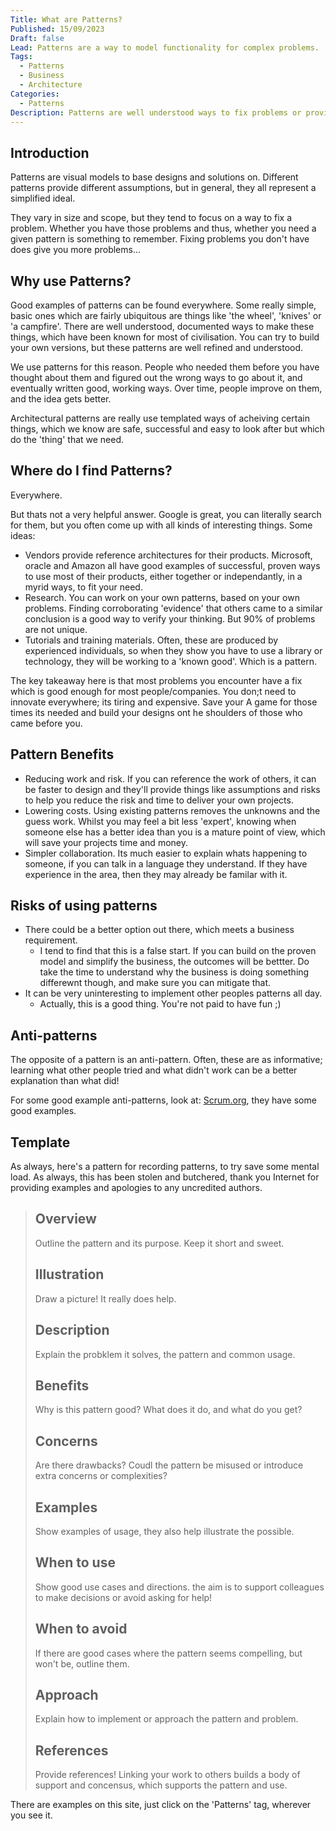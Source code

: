 ```yaml
---
Title: What are Patterns?
Published: 15/09/2023
Draft: false
Lead: Patterns are a way to model functionality for complex problems.
Tags:
  - Patterns
  - Business
  - Architecture
Categories:
  - Patterns
Description: Patterns are well understood ways to fix problems or provide certain functionality.
---
```


## Introduction

Patterns are visual models to base designs and solutions on. Different patterns provide different assumptions, but in general, they all represent a simplified ideal.

They vary in size and scope, but they tend to focus on a way to fix a problem. Whether you have those problems and thus, whether you need a given pattern is something to remember. Fixing problems you don't have does give you more problems...

## Why use Patterns?

Good examples of patterns can be found everywhere. Some really simple, basic ones which are fairly ubiquitous are things like 'the wheel', 'knives' or 'a campfire'. There are well understood, documented ways to make these things, which have been known for most of civilisation. You can try to build your own versions, but these patterns are well refined and understood.

We use patterns for this reason. People who needed them before you have thought about them and figured out the wrong ways to go about it, and eventually written good, working ways. Over time, people improve on them, and the idea gets better.

Architectural patterns are really use templated ways of acheiving certain things, which we know are safe, successful and easy to look after but which do the 'thing' that we need.

## Where do I find Patterns?

Everywhere.

But thats not a very helpful answer. Google is great, you can literally search for them, but you often come up with all kinds of interesting things. Some ideas:

* Vendors provide reference architectures for their products. Microsoft, oracle and Amazon all have good examples of successful, proven ways to use most of their products, either together or independantly, in a myrid ways, to fit your need.
* Research. You can work on your own patterns, based on your own problems. Finding corroborating 'evidence' that others came to a similar conclusion is a good way to verify your thinking. But 90% of problems are not unique.
* Tutorials and training materials. Often, these are produced by experienced individuals, so when they show you have to use a library or technology, they will be working to a 'known good'. Which is a pattern.

The key takeaway here is that most problems you encounter have a fix which is good enough for most people/companies. You don;t need to innovate everywhere; its tiring and expensive. Save your A game for those times its needed and build your designs ont he shoulders of those who came before you.

## Pattern Benefits

* Reducing work and risk. If you can reference the work of others, it can be faster to design and they'll provide things like assumptions and risks to help you reduce the risk and time to deliver your own projects.
* Lowering costs. Using existing patterns removes the unknowns and the guess work. Whilst you may feel a bit less 'expert', knowing when someone else has a better idea than you is a mature point of view, which will save your projects time and money.
* Simpler collaboration. Its much easier to explain whats happening to someone, if you can talk in a language they understand. If they have experience in the area, then they may already be familar with it.

## Risks of using patterns

* There could be a better option out there, which meets a business requirement.
  * I tend to find that this is a false start. If you can build on the proven model and simplify the business, the outcomes will be bettter. Do take the time to understand why the business is doing something differewnt though, and make sure you can mitigate that.
* It can be very uninteresting to implement other peoples patterns all day.
  * Actually, this is a good thing. You're not paid to have fun ;)

## Anti-patterns

The opposite of a pattern is an anti-pattern. Often, these are as informative; learning what other people tried and what didn't work can be a better explanation than what did!

For some good example anti-patterns, look at: [Scrum.org](https://www.scrum.org/resources/blog/27-sprint-anti-patterns), they have some good examples.

## Template

As always, here's a pattern for recording patterns, to try save some mental load. As always, this has been stolen and butchered, thank you Internet for providing examples and apologies to any uncredited authors.

> ## Overview
>
>Outline the pattern and its purpose. Keep it short and sweet.
>
> ## Illustration
>
> Draw a picture! It really does help.
> 
> ## Description
>
> Explain the probklem it solves, the pattern and common usage.
>
> ## Benefits
>
> Why is this pattern good? What does it do, and what do you get?
>
>
> ## Concerns
>
> Are there drawbacks? Coudl the pattern be misused or introduce extra concerns or complexities?
>
> ## Examples
>
> Show examples of usage, they also help illustrate the possible.
>
> ## When to use
>
> Show good use cases and directions. the aim is to support colleagues to make decisions or avoid asking for help!
>
> ## When to avoid
>
> If there are good cases where the pattern seems compelling, but won't be, outline them.
>
> ## Approach
>
> Explain how to implement or approach the pattern and problem.
>
> ## References
>
> Provide references! Linking your work to others builds a body of support and concensus, which supports the pattern and use.

There are examples on this site, just click on the 'Patterns' tag, wherever you see it.

